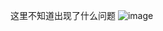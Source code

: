 这里不知道出现了什么问题
![image](https://github.com/MengZizheng/-/assets/101849247/fab198aa-cd86-45c8-9618-23fd9191043b)
